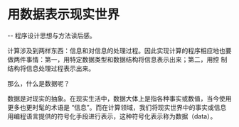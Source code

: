 # 用数据表示现实世界

-- 程序设计思想与方法读后感。

计算涉及到两样东西：信息和对信息的处理过程。因此实现计算的程序相应地也要做两件事情：第一，用特定数据类型和数据结构将信息表示出来；第二，用控 制结构将信息处理过程表示出来。

那么，什么是数据呢？

数据是对现实的抽象。在现实生活中，数据大体上是指各种事实或数值，当今使用更多也更时髦的术语是 “信息”。而在计算领域，我们将现实世界中的事实或信息用编程语言提供的符号化手段进行表示，这种符号化表示称为数据（data）。

